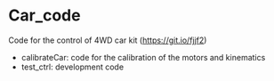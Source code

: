 # Car_code
Code for the control of 4WD car kit (https://git.io/fjjf2)

- calibrateCar: code for the calibration of the motors and kinematics
- test_ctrl: development code 
 
